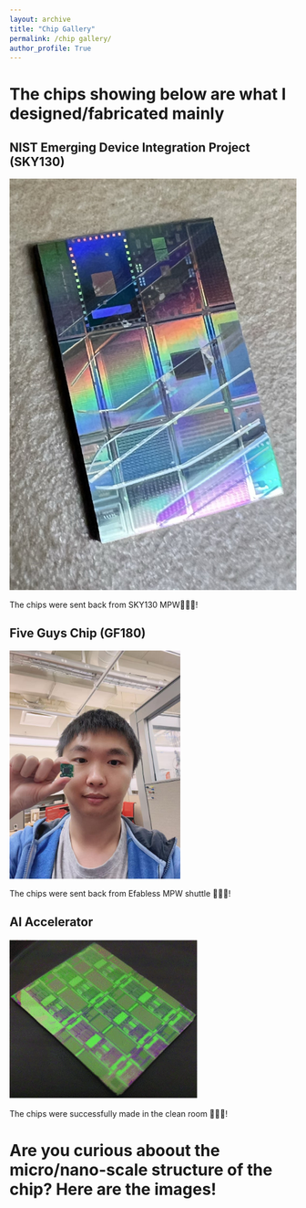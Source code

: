 ```yaml
---
layout: archive
title: "Chip Gallery"
permalink: /chip gallery/
author_profile: True
---
```

# The chips showing below are what I designed/fabricated mainly

## NIST Emerging Device Integration Project (SKY130)

<img src="../images/sky130_NIST.JPG">


The chips were sent back from SKY130 MPW🎉🎉🎉!


## Five Guys Chip (GF180)

<!--img src="/images/chip_180.jpg"-->
<!--img src="/images/chip_180.jpg" style="max-height: 50px; max-width: 50px;" /-->
<img src="../images/chip_180.jpg" width="300" height="400">

The chips were sent back from Efabless MPW shuttle 🎉🎉🎉!


## AI Accelerator
<!--img src="/images/memristor_accel.png" width="300" height="400"-->
<img src="../images/memristor_accel.png">

The chips were successfully made in the clean room 🎉🎉🎉!


# Are you curious aboout the micro/nano-scale structure of the chip? Here are the images!

